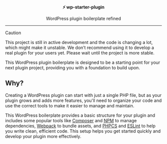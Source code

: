 <div align="center">
  <div><strong>⚡ wp-starter-plugin</strong></div>
  <p>WordPress plugin boilerplate refined</p>
</div>

---

> [!CAUTION]
> This project is still in active development and the code is changing a lot, which might make it unstable. We don’t recommend using it to develop a real plugin for your users yet. Please wait until the project is more stable.

This WordPress plugin boilerplate is designed to be a starting point for your next plugin project, providing you with a foundation to build upon.

## Why?

Creating a WordPress plugin can start with just a single PHP file, but as your plugin grows and adds more features, you'll need to organize your code and use the correct tools to make it easier to manage and maintain.

This WordPress boilerplate provides a basic structure for your plugin and includes some popular tools like [Composer](https://getcomposer.org/) and [NPM](https://www.npmjs.com/) to manage dependencies, [Webpack](https://webpack.js.org/) to bundle assets, and [PHPCS](https://github.com/PHPCSStandards/PHP_CodeSniffer/) and [ESLint](https://eslint.org/) to help you write clean, efficient code. This setup helps you get started quickly and develop your plugin more effectively.
